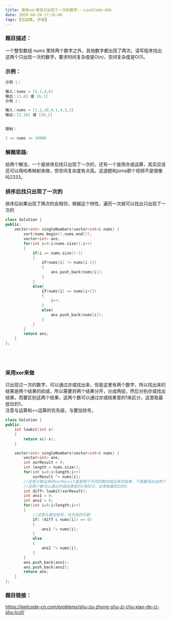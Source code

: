 ```yaml
---
title: 使用xor来找只出现了一次的数字---LeetCode-m56
date: 2020-04-28 17:16:40
tags: [位运算, 亦或]
---
```

### 题目描述：  
一个整型数组 nums 里除两个数字之外，其他数字都出现了两次。请写程序找出这两个只出现一次的数字。要求时间复杂度是O(n)，空间复杂度是O(1)。


### 示例：   
```cpp
示例 1：

输入：nums = [4,1,4,6]
输出：[1,6] 或 [6,1]
示例 2：

输入：nums = [1,2,10,4,1,4,3,3]
输出：[2,10] 或 [10,2]
 

限制：

2 <= nums <= 10000

```

### 解题思路:  
给两个解法，一个是排序后找只出现了一次的，还有一个是用亦或运算，其实应该还可以用哈希映射来做，但空间复杂度有点高。这道题和joma那个视频不是很像吗2333。

### 排序后找只出现了一次的
排序后如果出现了两次的会相邻，根据这个特性，遍历一次就可以找出只出现了一次的

```cpp
class Solution {
public:
    vector<int> singleNumbers(vector<int>& nums) {
        sort(nums.begin(),nums.end());
        vector<int> ans;
        for(int i=0;i<nums.size();i++)
        {
            if(i == nums.size()-1)
            {
                if(nums[i] != nums[i-1])
                {
                    ans.push_back(nums[i]);
                }
            }
            else{
                if(nums[i] == nums[i+1])
                {
                    i++;
                }
                else{
                    ans.push_back(nums[i]);
                }
            }
        }
        return ans;
    }
};
```

<br/>
<br/>

### 采用xor来做
只出现过一次的数字，可以通过亦或找出来，但是这里有两个数字，所以找出来的结果是两个结果的抑或，所以需要将两个结果分开，分成两组，然后分别亦或找出结果。而要区别这两个结果，这两个数可以通过亦或结果里的1来区分，这里取最低位的1。  
注意与运算和==运算的优先级，与要加括号。  

```cpp
class Solution {
public:
    int lowbit(int x)
    {
        return x&(-x);
    }

    vector<int> singleNumbers(vector<int>& nums) {
        vector<int> ans;
        int xorResult = 0;
        int length = nums.size();
        for(int i=0;i<length;i++)
            xorResult ^= nums[i];
        //这里计算出来的xorResult是那两个不同的数抑或出来的结果，下面要找出这两个数
        //这两个数可以通过亦或结果里的1来区分，这里取最低位的1
        int diff= lowbit(xorResult);
        int ans1 = 0;
        int ans2 = 0;
        for(int i=0;i<length;i++)
        {
            //这里与要加括号，优先级的问题
            if( (diff & nums[i]) == 0)
            {
                ans1 ^= nums[i];
            }
            else
            {
                ans2 ^= nums[i];
            }
        }
        ans.push_back(ans1);
        ans.push_back(ans2);
        return ans;
    }
};
```

### 题目链接：  
https://leetcode-cn.com/problems/shu-zu-zhong-shu-zi-chu-xian-de-ci-shu-lcof/